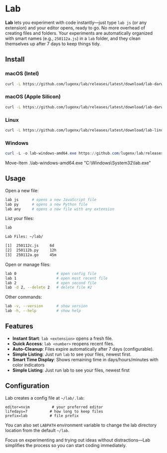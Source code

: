 # Lab
**Lab** lets you experiment with code instantly—just type `lab js` (or any extension) and your editor opens, ready to go. No more overhead of creating files and folders. Your experiments are automatically organized with smart names (e.g., `250112a.js`) in a `lab` folder, and they clean themselves up after 7 days to keep things tidy.

## Install
### macOS (Intel)
```bash
curl -L https://github.com/lugenx/lab/releases/latest/download/lab-darwin-amd64 -o /tmp/lab && chmod +x /tmp/lab && sudo mv /tmp/lab /usr/local/bin/lab
```
### macOS (Apple Silicon)
```bash
curl -L https://github.com/lugenx/lab/releases/latest/download/lab-darwin-arm64 -o /tmp/lab && chmod +x /tmp/lab && sudo mv /tmp/lab /usr/local/bin/lab

```
### Linux
```bash
curl -L https://github.com/lugenx/lab/releases/latest/download/lab-linux-amd64 -o /tmp/lab && chmod +x /tmp/lab && sudo mv /tmp/lab /usr/local/bin/lab
```
### Windows
```powershell
curl -L -o lab-windows-amd64.exe https://github.com/lugenx/lab/releases/latest/download/lab-windows-amd64.exe
```
Move-Item .\lab-windows-amd64.exe "C:\Windows\System32\lab.exe"

## Usage
Open a new file:
```bash
lab js      # opens a new JavaScript file
lab py      # opens a new Python file
lab any     # opens a new file with any extension
```

List your files:
```bash
lab

Lab Files: ~/lab/

[1]  250112c.js     6d    
[2]  250112b.py     12h   
[3]  250112a.go     45m   
```

Open or manage files:
```bash
lab 0                  # open config file
lab 1                  # open most recent file
lab 2                  # open second file
lab -d 2, --delete 2   # delete file #2
```
Other commands:
```bash
lab -v, --version      # show version
lab -h, --help         # show help
```

## Features
- **Instant Start**: `lab <extension>` opens a fresh file.
- **Quick Access**: `lab <number>` reopens recent files.
- **Auto-Cleanup**: Files expire automatically after 7 days (configurable).
- **Simple Listing**: Just run `lab` to see your files, newest first.
- **Smart Time Display**: Shows remaining time in days/hours/minutes with color indicators
- **Simple Listing**: Just run lab to see your files, newest first

## Configuration
Lab creates a config file at `~/lab/.lab`:
```
editor=nvim          # your preferred editor
lifedays=7          # how long to keep files
prefix=lab          # file prefix
```
You can also set `LABPATH` environment variable to change the lab directory location from the default `~/lab`.

Focus on experimenting and trying out ideas without distractions—Lab simplifies the process so you can start coding immediately.
